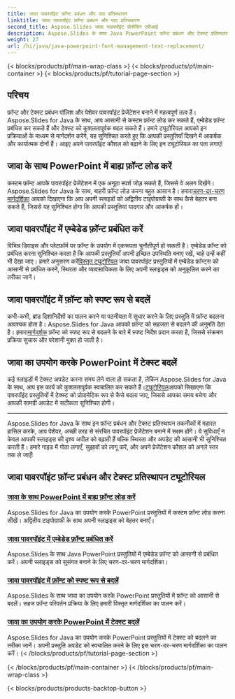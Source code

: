 ```yaml
---
title: जावा पावरपॉइंट फ़ॉन्ट प्रबंधन और पाठ प्रतिस्थापन
linktitle: जावा पावरपॉइंट फ़ॉन्ट प्रबंधन और पाठ प्रतिस्थापन
second_title: Aspose.Slides जावा पावरपॉइंट प्रोसेसिंग एपीआई
description: Aspose.Slides के साथ Java PowerPoint फ़ॉन्ट प्रबंधन और टेक्स्ट प्रतिस्थापन में महारत हासिल करें। कस्टम फ़ॉन्ट लोड करना, एम्बेडेड फ़ॉन्ट प्रबंधित करना और टेक्स्ट को सहजता से बदलना सीखें।
weight: 27
url: /hi/java/java-powerpoint-font-management-text-replacement/
---
```


{< blocks/products/pf/main-wrap-class >}
{< blocks/products/pf/main-container >}
{< blocks/products/pf/tutorial-page-section >}

## परिचय

फ़ॉन्ट और टेक्स्ट प्रबंधन पॉलिश और पेशेवर पावरपॉइंट प्रेजेंटेशन बनाने में महत्वपूर्ण तत्व हैं। Aspose.Slides for Java के साथ, आप आसानी से कस्टम फ़ॉन्ट लोड कर सकते हैं, एम्बेडेड फ़ॉन्ट प्रबंधित कर सकते हैं और टेक्स्ट को कुशलतापूर्वक बदल सकते हैं। हमारे ट्यूटोरियल आपको इन प्रक्रियाओं के माध्यम से मार्गदर्शन करेंगे, यह सुनिश्चित करते हुए कि आपकी प्रस्तुतियाँ दिखने में आकर्षक और कार्यात्मक दोनों हैं। आइए अपने पावरपॉइंट कौशल को बढ़ाने के लिए इन ट्यूटोरियल का पता लगाएं!

## जावा के साथ PowerPoint में बाह्य फ़ॉन्ट लोड करें
 कस्टम फ़ॉन्ट आपके पावरपॉइंट प्रेजेंटेशन में एक अनूठा स्पर्श जोड़ सकते हैं, जिससे वे अलग दिखेंगे। Aspose.Slides for Java के साथ, बाहरी फ़ॉन्ट लोड करना बहुत आसान है। हमारा[चरण-दर-चरण मार्गदर्शिका](./load-external-font-powerpoint-java/) आपको दिखाएगा कि आप अपनी स्लाइडों को अद्वितीय टाइपोग्राफी के साथ कैसे बेहतर बना सकते हैं, जिससे यह सुनिश्चित होगा कि आपकी प्रस्तुतियां यादगार और आकर्षक हों।

## जावा पावरपॉइंट में एम्बेडेड फ़ॉन्ट प्रबंधित करें
विभिन्न डिवाइस और प्लेटफ़ॉर्म पर फ़ॉन्ट के उपयोग में एकरूपता चुनौतीपूर्ण हो सकती है। एम्बेडेड फ़ॉन्ट को प्रबंधित करना सुनिश्चित करता है कि आपकी प्रस्तुतियाँ अपनी इच्छित उपस्थिति बनाए रखें, चाहे उन्हें कहीं भी देखा जाए। हमारे अनुसरण करें[विस्तृत ट्यूटोरियल](./manage-embedded-fonts-java-powerpoint/) जावा पावरपॉइंट प्रस्तुतियों में एम्बेडेड फ़ॉन्ट्स को आसानी से प्रबंधित करने, स्थिरता और व्यावसायिकता के लिए अपनी स्लाइड्स को अनुकूलित करने का तरीका जानें।

## जावा पावरपॉइंट में फ़ॉन्ट को स्पष्ट रूप से बदलें
 कभी-कभी, ब्रांड दिशानिर्देशों का पालन करने या पठनीयता में सुधार करने के लिए प्रस्तुति में फ़ॉन्ट बदलना आवश्यक होता है। Aspose.Slides for Java आपको फ़ॉन्ट को सहजता से बदलने की अनुमति देता है। हमारा[मार्गदर्शक](./replace-fonts-explicitly-java-powerpoint/) फ़ॉन्ट को स्पष्ट रूप से बदलने के बारे में स्पष्ट निर्देश प्रदान करता है, जिससे संक्रमण प्रक्रिया सुचारू और परेशानी मुक्त हो जाती है।

## जावा का उपयोग करके PowerPoint में टेक्स्ट बदलें
 कई स्लाइडों में टेक्स्ट अपडेट करना समय लेने वाला हो सकता है, लेकिन Aspose.Slides for Java के साथ, आप इस कार्य को कुशलतापूर्वक स्वचालित कर सकते हैं।[ट्यूटोरियल](./replace-text-powerpoint-java/)आपको सिखाएगा कि पावरपॉइंट प्रस्तुतियों में टेक्स्ट को प्रोग्रामेटिक रूप से कैसे बदला जाए, जिससे आपका समय बचेगा और आपकी सामग्री अपडेट में सटीकता सुनिश्चित होगी।

---

Aspose.Slides for Java के साथ इन फ़ॉन्ट प्रबंधन और टेक्स्ट प्रतिस्थापन तकनीकों में महारत हासिल करके, आप पेशेवर, अच्छी तरह से संरचित पावरपॉइंट प्रेजेंटेशन बनाने में सक्षम होंगे। ये सुविधाएँ न केवल आपकी स्लाइड्स की दृश्य अपील को बढ़ाती हैं बल्कि स्थिरता और अपडेट की आसानी भी सुनिश्चित करती हैं। हमारे गाइड में गोता लगाएँ, सुझावों को लागू करें, और अपने प्रेजेंटेशन कौशल को अगले स्तर तक ले जाएँ!
## जावा पावरपॉइंट फ़ॉन्ट प्रबंधन और टेक्स्ट प्रतिस्थापन ट्यूटोरियल
### [जावा के साथ PowerPoint में बाह्य फ़ॉन्ट लोड करें](./load-external-font-powerpoint-java/)
Aspose.Slides for Java का उपयोग करके PowerPoint प्रस्तुतियों में कस्टम फ़ॉन्ट लोड करना सीखें। अद्वितीय टाइपोग्राफी के साथ अपनी स्लाइड्स को बेहतर बनाएँ।
### [जावा पावरपॉइंट में एम्बेडेड फ़ॉन्ट प्रबंधित करें](./manage-embedded-fonts-java-powerpoint/)
Aspose.Slides के साथ Java PowerPoint प्रस्तुतियों में एम्बेडेड फ़ॉन्ट को आसानी से प्रबंधित करें। अपनी स्लाइड्स को सुसंगत बनाने के लिए चरण-दर-चरण मार्गदर्शिका।
### [जावा पावरपॉइंट में फ़ॉन्ट को स्पष्ट रूप से बदलें](./replace-fonts-explicitly-java-powerpoint/)
Aspose.Slides के साथ जावा का उपयोग करके PowerPoint प्रस्तुतियों में फ़ॉन्ट को आसानी से बदलें। सहज फ़ॉन्ट परिवर्तन प्रक्रिया के लिए हमारी विस्तृत मार्गदर्शिका का पालन करें।
### [जावा का उपयोग करके PowerPoint में टेक्स्ट बदलें](./replace-text-powerpoint-java/)
Aspose.Slides for Java का उपयोग करके PowerPoint प्रस्तुतियों में टेक्स्ट को बदलने का तरीका जानें। अपनी प्रस्तुति अपडेट को स्वचालित करने के लिए इस चरण-दर-चरण मार्गदर्शिका का पालन करें।
{< /blocks/products/pf/tutorial-page-section >}

{< /blocks/products/pf/main-container >}
{< /blocks/products/pf/main-wrap-class >}

{< blocks/products/products-backtop-button >}
